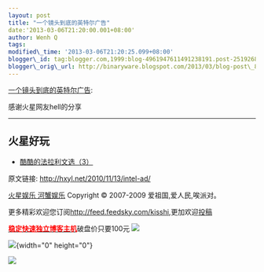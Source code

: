 ```yaml
--- 
layout: post 
title: "一个镜头到底的英特尔广告" 
date:'2013-03-06T21:20:00.001+08:00' 
author: Wenh Q
tags:
modified\_time: '2013-03-06T21:20:25.099+08:00' 
blogger\_id: tag:blogger.com,1999:blog-4961947611491238191.post-2519268278864144803
blogger\_orig\_url: http://binaryware.blogspot.com/2013/03/blog-post\_8308.html
---
```

[一个镜头到底的英特尔广告](http://hxyl.net/2010/11/13/intel-ad/):

感谢火星网友hell的分享




------------------------------------------------------------------------

火星好玩
--------

-   [酷酷的法拉利文选（3）](http://hxyl.net/2008/12/18/falali-3/ "Permanent Link: 酷酷的法拉利文选（3）")

原文链接: <http://hxyl.net/2010/11/13/intel-ad/>

[火星娱乐 河蟹娱乐](http://hxyl.net/) Copyright © 2007-2009
爱祖国,爱人民,唉派对。

更多精彩欢迎您订阅<http://feed.feedsky.com/kisshi>,更加欢迎[投稿](http://hxyl.net/delivery/)

[**<span
style="color: red;">稳定快速独立博客主机</span>**](http://www.gegehost.com/)破盘价只要100元
![](http://img.tongji.linezing.com/922164/tongji.gif)

![](http://www1.feedsky.com/t1/436069355/kisshi/feedsky/s.gif?r=http://hxyl.net/2010/11/13/intel-ad/){width="0"
height="0"}

[![](http://www1.feedsky.com/r/i/feedsky/kisshi/436069355/art01.gif)](http://www1.feedsky.com/r/l/feedsky/kisshi/436069355/art01.html)
